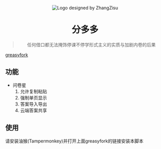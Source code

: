 <div align="center">

![Logo designed by ZhangZisu](https://i.loli.net/2020/02/27/C1A5PGZfKB7gJ4Q.png)

# 分多多
> 任何借口都无法掩饰停课不停学形式主义的实质与加剧内卷的后果

</div>

[greasyfork](https://greasyfork.org/zh-CN/scripts/396937-fenduoduo)

## 功能
- 问卷星
  1. 允许复制粘贴
  2. 强制单页显示
  3. 答案导入导出
  4. 云端答案共享

## 使用
请安装油猴(Tampermonkey)并打开上面greasyfork的链接安装本脚本
